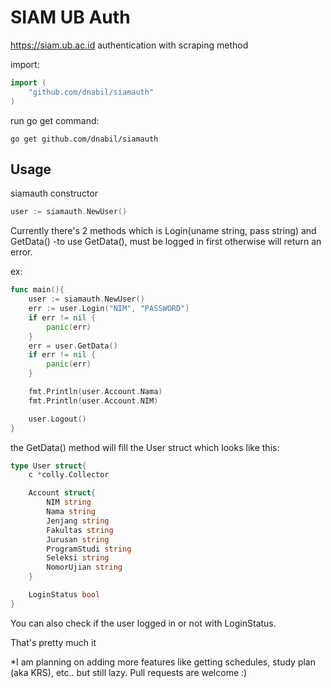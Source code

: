 # SIAM UB Auth

https://siam.ub.ac.id authentication with scraping method

import:

```go
import (
	"github.com/dnabil/siamauth"
)
```

run go get command:

```
go get github.com/dnabil/siamauth
```

## Usage

siamauth constructor

```go
user := siamauth.NewUser()
```

Currently there's 2 methods which is Login(uname string, pass string) and GetData()
-to use GetData(), must be logged in first otherwise will return an error.

ex:

```go
func main(){
	user := siamauth.NewUser()
	err := user.Login("NIM", "PASSWORD")
	if err != nil {
		panic(err)
	}
	err = user.GetData()
	if err != nil {
		panic(err)
	}

	fmt.Println(user.Account.Nama)
	fmt.Println(user.Account.NIM)

	user.Logout()
}
```

the GetData() method will fill the User struct which looks like this:

```go
type User struct{
	c *colly.Collector

  	Account struct{
		NIM string
		Nama string
		Jenjang string
		Fakultas string
		Jurusan string
		ProgramStudi string
		Seleksi string
		NomorUjian string
	}

	LoginStatus bool
}
```

You can also check if the user logged in or not with LoginStatus.

That's pretty much it

\*I am planning on adding more features like getting schedules, study plan (aka KRS), etc.. but still lazy.
Pull requests are welcome :)
